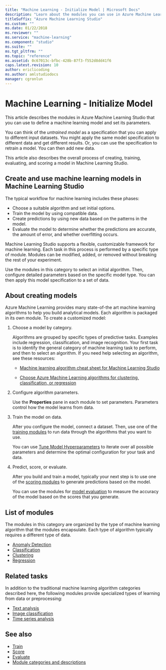 ```yaml
---
title: "Machine Learning - Initialize Model | Microsoft Docs"
description: "Learn about the modules you can use in Azure Machine Learning Studio to define a machine learning model and set its parameters."
titleSuffix: "Azure Machine Learning Studio"
ms.custom: ""
ms.date: 01/22/2018
ms.reviewer: ""
ms.service: "machine-learning"
ms.component: "studio"
ms.suite: ""
ms.tgt_pltfrm: ""
ms.topic: "reference"
ms.assetid: 0c67013c-bfbc-428b-87f3-f552d8dd41f6
caps.latest.revision: 10
author: ericlicoding
ms.author: amlstudiodocs
manager: cgronlun
---
```

# Machine Learning - Initialize Model

This article describes the modules in Azure Machine Learning Studio that you can use to define a machine learning model and set its parameters. 

You can think of the *untrained model* as a specification that you can apply to different input datasets. You might apply the same model specification to different data and get different results. Or, you can use the specification to retrain a model. You can then add new data.

This article also describes the overall process of creating, training, evaluating, and scoring a model in Machine Learning Studio.

## Create and use machine learning models in Machine Learning Studio

The typical workflow for machine learning includes these phases:

- Choose a suitable algorithm and set initial options.
- Train the model by using compatible data.
- Create predictions by using new data based on the patterns in the model.
- Evaluate the model to determine whether the predictions are accurate, the amount of error, and whether overfitting occurs.

Machine Learning Studio supports a flexible, customizable framework for machine learning. Each task in this process is performed by a specific type of module. Modules can be modified, added, or removed without breaking the rest of your experiment.

Use the modules in this category to select an initial algorithm. Then, configure detailed parameters based on the specific model type. You can then apply this model specification to a set of data.

## About creating models

Azure Machine Learning provides many state-of-the art machine learning algorithms to help you build analytical models. Each algorithm is packaged in its own module. To create a customized model:

1. Choose a model by category.

    Algorithms are grouped by specific types of predictive tasks. Examples include regression, classification, and image recognition. Your first task is to identify the general category of machine learning task to perform, and then to select an algorithm. If you need help selecting an algorithm, see these resources:
 
    - [Machine learning algorithm cheat sheet for Machine Learning Studio](https://azure.microsoft.com/documentation/articles/machine-learning-algorithm-cheat-sheet/)
 
    - [Choose Azure Machine Learning algorithms for clustering, classification, or regression](https://azure.microsoft.com/documentation/articles/machine-learning-algorithm-choice/)
 
2. Configure algorithm parameters.

    Use the **Properties** pane in each module to set parameters. Parameters control how the model learns from data.
 
3. Train the model on data.
 
    After you configure the model, connect a dataset. Then, use one of the [training modules](machine-learning-initialize-model.md) to run data through the algorithms that you want to use.
 
    You can use [Tune Model Hyperparameters](tune-model-hyperparameters.md) to iterate over all possible parameters and determine the optimal configuration for your task and data.
 
4. Predict, score, or evaluate.

    After you build and train a model, typically your next step is to use one of the [scoring modules](machine-learning-score.md) to generate predictions based on the model.
 
    You can use the modules for [model evaluation](machine-learning-evaluate.md) to measure the accuracy of the model based on the scores that you generate.
 
## List of modules

The modules in this category are organized by the type of machine learning algorithm that the modules encapsulate. Each type of algorithm typically requires a different type of data.

- [Anomaly Detection](anomaly-detection.md)
- [Classification](machine-learning-initialize-model-classification.md)
- [Clustering](machine-learning-initialize-model-clustering.md)
- [Regression](machine-learning-initialize-model-regression.md)

## Related tasks

In addition to the traditional machine learning algorithm categories described here, the following modules provide specialized types of learning from data or preprocessing:

- [Text analysis](text-analytics.md)
- [Image classification](pretrained-cascade-image-classification.md)
- [Time series analysis](time-series.md)

## See also
 
- [Train](machine-learning-train.md)
- [Score](machine-learning-score.md)
- [Evaluate](machine-learning-evaluate.md)
- [Module categories and descriptions](machine-learning-module-descriptions.md)